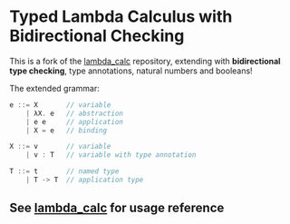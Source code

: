 # Typed Lambda Calculus with Bidirectional Checking

This is a fork of the [lambda_calc](https://github.com/WilliamRagstad/lambda_calc) repository, extending with **bidirectional type checking**, type annotations, natural numbers and booleans!

The extended grammar:

```go
e ::= X       // variable
    | λX. e   // abstraction
    | e e     // application
    | X = e   // binding

X ::= v       // variable
    | v : T   // variable with type annotation

T ::= t       // named type
    | T -> T  // application type
```

## See [lambda_calc](https://github.com/WilliamRagstad/lambda_calc) for usage reference
